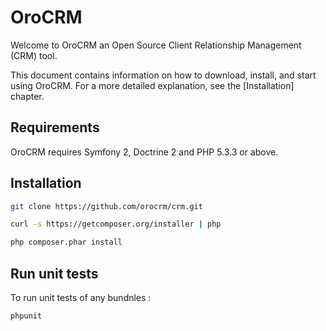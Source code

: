 OroCRM
========================

Welcome to OroCRM an Open Source Client Relationship Management (CRM) tool.

This document contains information on how to download, install, and start
using OroCRM. For a more detailed explanation, see the [Installation]
chapter.

Requirements
------------

OroCRM requires Symfony 2, Doctrine 2 and PHP 5.3.3 or above.

Installation
------------

```bash
git clone https://github.com/orocrm/crm.git

curl -s https://getcomposer.org/installer | php

php composer.phar install
```

Run unit tests
--------------

To run unit tests of any bundnles :

```bash
phpunit
```
